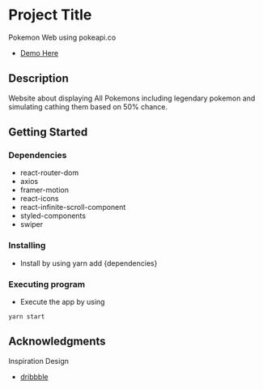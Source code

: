 # Project Title

Pokemon Web using pokeapi.co
* [Demo Here](https://6130d79493e16ec6794ff5a0--elated-mcclintock-36039f.netlify.app/)

## Description

Website about displaying All Pokemons including legendary pokemon and simulating cathing them based on 50% chance.

## Getting Started

### Dependencies

* react-router-dom
* axios
* framer-motion
* react-icons
* react-infinite-scroll-component
* styled-components
* swiper

### Installing

* Install by using yarn add {dependencies}

### Executing program

* Execute the app by using
```
yarn start
```


## Acknowledgments

Inspiration Design
* [dribbble](https://www.dribbble.com)